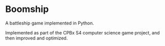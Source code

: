 # Boomship

A battleship game implemented in Python.

Implemented as part of the CPBx S4 computer science game project, and then improved and optimized.
